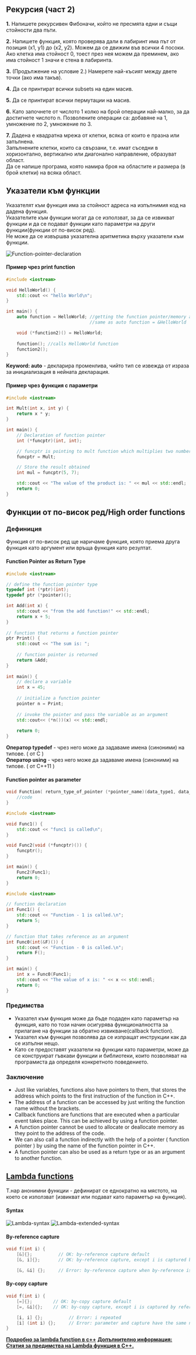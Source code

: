 ## **Рекурсия (част 2)**

**1.** Напишете рекурсивен Фибоначи, който не пресмята едни и същи стойности два пъти.

**2.** Напишете функция, която проверява дали в лабиринт има път от позиция (x1, y1) до (x2, y2). Можем да се движим във всички 4 посоки.
Ако клетка има стойност 0, тоест през нея можем да преминем, ако има стойност 1 значи е стена в лабиринта.

**3.** (Продължение на условие 2.) Намерете най-късият между двете точки (ако има такъв).

**4.** Да се принтират всички subsets на един масив.

**5.** Да се принтират всички пермутации на масив.

**6.** Като започнете от числото 1 колко на брой операции най-малко, за да достигнете числото n.
Позволените операции са: добавяне на 1, умножение по 2, умножение по 3.

**7.**  Дадена е квадратна мрежа от клетки, всяка от които е празна или запълнена. <br />
    Запълнените клетки, които са свързани, т.е. имат съседни в хоризонтално, вертикално или диагонално направление, образуват област.<br /> 
    Да се напише програма, която намира броя на областите и размера (в брой клетки) на всяка област. <br /> 


## **Указатели към функции**

Указателят към функция има за стойност адреса на изпълнимия код на дадена функция. <br />
Указателите към функции могат да се използват, за да се извикват функции и да се подават функции като параметри на други функции(функции от по-висок ред). <br />
Не може да се извършва указателна аритметика върху указатели към функции. <br />

![Function-pointer-declaration](img/Function-pointer-declaration.png)

#### **Пример чрез print function**
```c++
#include <iostream>

void HelloWorld() {
    std::cout << "hello World\n";
}

int main() {
    auto function = HelloWorld; //getting the function pointer/memory address of the function
                                //same as auto function = &HelloWorld

    void (*function2)() = HelloWorld;
    
    function(); //calls HelloWorld function
    function2();
}
```

**Keyword: auto** - декларира променлива, чийто тип се извежда от израза за инициализация в нейната декларация. <br />

#### **Пример чрез функция с параметри**
```c++
#include <iostream>

int Mult(int x, int y) {
    return x * y;
}

int main() {
    // Declaration of function pointer
    int (*funcptr)(int, int);

    // funcptr is pointing to mult function which multiplies two numbers
    funcptr = Mult;

    // Store the result obtained
    int mul = funcptr(5, 7);

    std::cout << "The value of the product is: " << mul << std::endl;
    return 0;
}
```

## **Функции от по-висок ред/High order functions**

### **Дефиниция**
Функция от по-висок ред ще наричаме функция, която приема друга функция като аргумент или връща функция като резултат.

#### **Function Pointer as Return Type**

```c++
#include <iostream>

// define the function pointer type
typedef int (*ptr)(int);
typedef ptr (*pointer)();

int Add(int x) {
    std::cout << "from the add function!" << std::endl;
    return x + 5;
}
 
// function that returns a function pointer
ptr Print() {
    std::cout << "The sum is: ";
    
    // function pointer is returned
    return &Add;
}
 
int main() {
    // declare a variable
    int x = 45;
    
    // initialize a function pointer
    pointer n = Print;
    
    // invoke the pointer and pass the variable as an argument
    std::cout<< (*n())(x) << std::endl;
 
    return 0;
}
```

**Оператор typedef** - чрез него може да задаваме имена (синоними) на типове. ( oт C ) <br />
**Оператор using** - чрез него може да задаваме имена (синоними) на типове. ( от C++11 ) <br />

#### **Function pointer as parameter**

```c++
void Function( return_type_of_pointer (*pointer_name)(data_type1, data_type2. . .) ) {
    //code
}
```

```c++
#include <iostream>  

void Func1() {  
    std::cout << "func1 is called\n";  
}  

void Func2(void (*funcptr)()) {  
    funcptr();  
}  

int main() {  
    Func2(Func1);  
    return 0;  
}  
```

```c++
#include <iostream>

// function declaration
int Func1() {
    std::cout << "Function - 1 is called.\n";
    return 5;
}

// function that takes reference as an argument
int Func0(int(&F)()) {
    std::cout << "Function - 0 is called.\n";
    return F();
}

int main() {
    int x = Func0(Func1);
    std::cout << "The value of x is: " << x << std::endl;
    return 0;
}
```

### **Предимства**
- Указател към функция може да бъде подаден като параметър на функция, като по този начин осигурява функционалността за прилагане на функции за обратно извикване(callback function).
- Указател към функция позволява да се изпращат инструкции как да се изпълни нещо.
- Като се предоставят указатели на функции като параметри, може да се конструират гъвкави функции и библиотеки, които позволяват на програмиста да определя конкретното поведението.

### **Заключение**
- Just like variables, functions also have pointers to them, that stores the address which points to the first instruction of the function in C++.
- The address of a function can be accessed by just writing the function name without the brackets.
- Callback functions are functions that are executed when a particular event takes place. This can be achieved by using a function pointer.
- A function pointer cannot be used to allocate or deallocate memory as they point to the address of the code.
- We can also call a function indirectly with the help of a pointer ( function pointer ) by using the name of the function pointer in C++.
- A function pointer can also be used as a return type or as an argument to another function.

## [Lambda functions](https://en.cppreference.com/w/cpp/language/lambda)
Т.нар анонимни функции - дефинират се еднократно на мястото, на което се използват (извикват или подават като параметър на функция). <br />

#### **Syntax**
![Lambda-syntax](img/Lambda-syntax.png)
![Lambda-extended-syntax](img/lambda-extended-syntax.gif)

#### **By-reference capture**
```c++
void f(int i) {
    [&]{};          // OK: by-reference capture default
    [&, i]{};       // OK: by-reference capture, except i is captured by copy

    [&, &i] {};     // Error: by-reference capture when by-reference is the default
```

#### **By-copy capture**

```c++
void f(int i) {
    [=]{};        // OK: by-copy capture default
    [=, &i]{};    // OK: by-copy capture, except i is captured by reference

    [i, i] {};          // Error: i repeated
    [i] (int i) {};     // Error: parameter and capture have the same name
}
```

**[Подробно за lambda function в c++](https://learn.microsoft.com/en-us/cpp/cpp/lambda-expressions-in-cpp?view=msvc-170)**
**[Допълнително информация: Статия за предимства на Lambda функция в С++.](https://www.cppstories.com/2020/05/lambdasadvantages.html/)**
